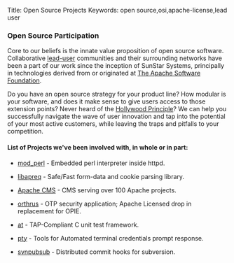 Title:  Open Source Projects
Keywords: open source,osi,apache-license,lead user

### Open Source Participation

Core to our beliefs is the innate value proposition of open source software.  Collaborative
[lead-user](http://en.wikipedia.org/wiki/Lead_user) communities and their
surrounding networks have been a part of our work since the inception of SunStar Systems,
principally in technologies derived from or originated at
[The Apache Software Foundation](http://www.apache.org/).

Do you have an open source strategy for your product line?  How modular is your software, and 
does it make sense to give users access to those extension points?  Never heard of the
[Hollywood Principle](http://en.wikipedia.org/wiki/Hollywood_principle)?  We can help you successfully
navigate the wave of user innovation and tap into the potential of your most active customers, while
leaving the traps and pitfalls to your competition.

#### List of Projects we've been involved with, in whole or in part:

- [mod_perl](http://perl.apache.org/) - Embedded perl interpreter inside httpd.

- [libapreq](http://httpd.apache.org/apreq/) - Safe/Fast form-data and cookie parsing library.

- [Apache CMS](http://www.apache.org/dev/cms) - CMS serving over 100 Apache projects.

- [orthrus](https://code.google.com/p/orthrus/) - OTP security application; Apache Licensed drop in replacement for OPIE.

- [at](https://github.com/joesuf4/at) - TAP-Compliant C unit test framework.

- [pty](https://github.com/joesuf4/pty) - Tools for Automated terminal credentials prompt response.

- [svnpubsub](http://svn.apache.org/repos/asf/subversion/trunk/tools/server-side/svnpubsub) - Distributed commit hooks for subversion.

<!--
- [Apache's 2019 qmail + CMS dirty laundry](/laundry/postmortem.txt) - Ugly internal mess about myopic Apache Infrastructure decisions since 2015 leading into ApacheCon NA 2019
-->